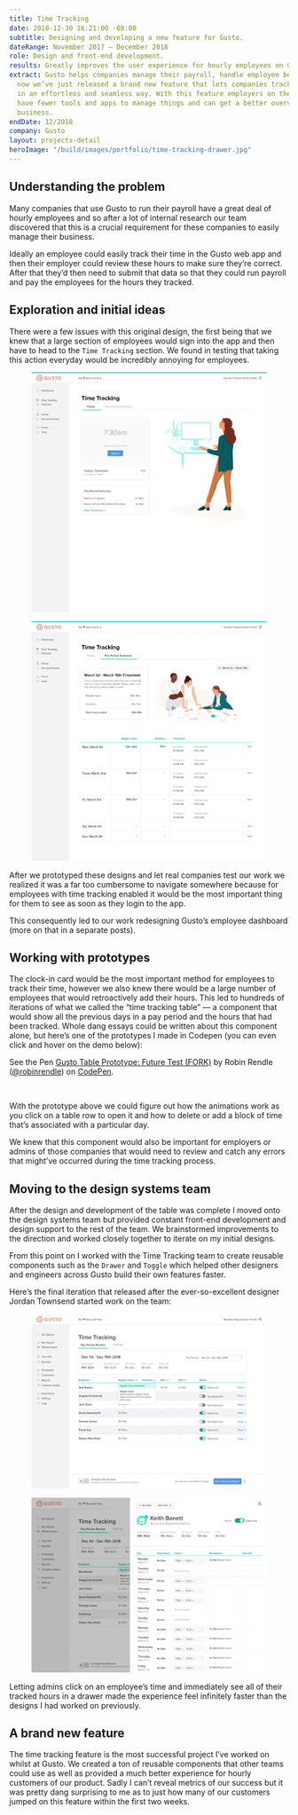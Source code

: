 ```yaml
---
title: Time Tracking
date: 2018-12-30 16:21:00 -08:00
subtitle: Designing and developing a new feature for Gusto.
dateRange: November 2017 – December 2018
role: Design and front-end development.
results: Greatly improves the user experience for hourly employees on Gusto’s platform.
extract: Gusto helps companies manage their payroll, handle employee benefits, and
  now we’ve just released a brand new feature that lets companies track employee hours
  in an effortless and seamless way. With this feature employers on the Gusto platform
  have fewer tools and apps to manage things and can get a better overview of their
  business.
endDate: 12/2018
company: Gusto
layout: projects-detail
heroImage: "/build/images/portfolio/time-tracking-drawer.jpg"
---
```


## Understanding the problem

Many companies that use Gusto to run their payroll have a great deal of hourly employees and so after a lot of internal research our team discovered that this is a crucial requirement for these companies to easily manage their business.

Ideally an employee could easily track their time in the Gusto web app and then their employer could review these hours to make sure they’re correct. After that they’d then need to submit that data so that they could run payroll and pay the employees for the hours they tracked.


## Exploration and initial ideas

There were a few issues with this original design, the first being that we knew that a large section of employees would sign into the app and then have to head to the `Time Tracking` section. We found in testing that taking this action everyday would be incredibly annoying for employees.

<div class='side-by-side m-wrapper--full'>
  <div class='side-by-side__child'>
    <figure>
      <img src="/build/images/portfolio/time-tracking-dashboard-draft.jpg" class="chrome-shadow"/>
    </figure>
  </div>
  <div class='side-by-side__child'>
    <figure>
      <img src="/build/images/portfolio/time-tracking-first-draft.jpg" class="chrome-shadow"/>
    </figure>
  </div>
</div>

After we prototyped these designs and let real companies test our work we realized it was a far too cumbersome to navigate somewhere because for employees with time tracking enabled it would be the most important thing for them to see as soon as they login to the app.

This consequently led to our work redesigning Gusto’s employee dashboard (more on that in a separate posts).



## Working with prototypes

The clock-in card would be the most important method for employees to track their time, however we also knew there would be a large number of employees that would retroactively add their hours. This led to hundreds of iterations of what we called the “time tracking table” — a component that would show all the previous days in a pay period and the hours that had been tracked. Whole dang essays could be written about this component alone, but here’s one of the prototypes I made in Codepen (you can even click and hover on the demo below):

<div class="m-wrapper--full cell-b40">
  <p data-height="680" data-theme-id="20935" data-slug-hash="e3760a8df051d4714ab6f54bbf5ceab3" data-default-tab="result" data-user="robinrendle" data-pen-title="Gusto Table Prototype: Future Test (FORK)" class="codepen">See the Pen <a href="https://codepen.io/robinrendle/pen/e3760a8df051d4714ab6f54bbf5ceab3/">Gusto Table Prototype: Future Test (FORK)</a> by Robin Rendle (<a href="https://codepen.io/robinrendle">@robinrendle</a>) on <a href="https://codepen.io">CodePen</a>.</p>
  <script async src="https://static.codepen.io/assets/embed/ei.js"></script>
</div>

<br/>

With the prototype above we could figure out how the animations work as you click on a table row to open it and how to delete or add a block of time that’s associated with a particular day.

We knew that this component would also be important for employers or admins of those companies that would need to review and catch any errors that might’ve occurred during the time tracking process.


## Moving to the design systems team
After the design and development of the table was complete I moved onto the design systems team but provided constant front-end development and design support to the rest of the team. We brainstormed improvements to the direction and worked closely together to iterate on my initial designs.

From this point on I worked with the Time Tracking team to create reusable components such as the `Drawer` and `Toggle` which helped other designers and engineers across Gusto build their own features faster.

Here’s the final iteration that released after the ever-so-excellent designer Jordan Townsend started work on the team:

<div class='side-by-side m-wrapper--full'>
  <div class='side-by-side__child'>
    <figure>
      <img src="/build/images/portfolio/time-tracking-final.jpg" class="chrome-shadow"/>
    </figure>
  </div>
  <div class='side-by-side__child'>
    <figure>
      <img src="/build/images/portfolio/time-tracking-drawer.jpg" class="chrome-shadow"/>
    </figure>
  </div>
</div>

Letting admins click on an employee’s time and immediately see all of their tracked hours in a drawer made the experience feel infinitely faster than the designs I had worked on previously.


## A brand new feature
The time tracking feature is the most successful project I’ve worked on whilst at Gusto. We created a ton of reusable components that other teams could use as well as provided a much better experience for hourly customers of our product. Sadly I can’t reveal metrics of our success but it was pretty dang surprising to me as to just how many of our customers jumped on this feature within the first two weeks.
